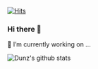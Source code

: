 [![Hits](https://hits.seeyoufarm.com/api/count/incr/badge.svg?url=https%3A%2F%2Fgithub.com%2Fdunz)](https://hits.seeyoufarm.com)

### Hi there 👋

🔭 I’m currently working on ...

![Dunz's github stats](https://github-readme-stats.vercel.app/api?username=Dunz&show_icons=true&hide_border=true)

<!--
**dunz/dunz** is a ✨ _special_ ✨ repository because its `README.md` (this file) appears on your GitHub profile.

Here are some ideas to get you started:

- 🔭 I’m currently working on ...
- 🌱 I’m currently learning ...
- 👯 I’m looking to collaborate on ...
- 🤔 I’m looking for help with ...
- 💬 Ask me about ...
- 📫 How to reach me: ...
- 😄 Pronouns: ...
- ⚡ Fun fact: ...

markdown samples:
https://guides.github.com/pdfs/markdown-cheatsheet-online.pdf
-->
